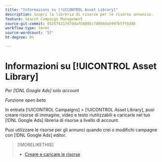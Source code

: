 ```yaml
---
title: "Informazioni su [!UICONTROL Asset Library]"
description: Scopri la libreria di risorse per le risorse annuncio.
feature: Search Campaign Management
source-git-commit: 052574217d7ddafb8895c74094da5997b5ff83db
workflow-type: tm+mt
source-wordcount: '57'
ht-degree: 0%

---
```


# Informazioni su [!UICONTROL Asset Library]

<!-- Combine with "Create" page into one page? -->

*Per [!DNL Google Ads] solo account*

*Funzione open beta*

In entrata [!UICONTROL Campaigns] > [!UICONTROL Asset Library], puoi creare risorse di immagine, video e testo riutilizzabili e caricarle nel tuo [!DNL Google Ads] libreria di risorse a livello di account.

Puoi utilizzare le risorse per gli annunci quando crei o modifichi campagne con [!DNL Google Ads] editor.

>[!MORELIKETHIS]
>
>* [Creare e caricare le risorse](/help/search-social-commerce/campaign-management/asset-library/asset-create.md)
